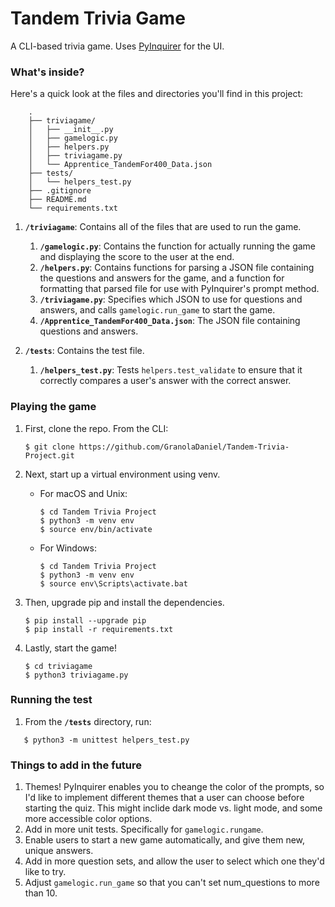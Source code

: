 # Tandem Trivia Game

A CLI-based trivia game. Uses [PyInquirer](https://github.com/CITGuru/PyInquirer) for the UI.

### What's inside?

Here's a quick look at the files and directories you'll find in this project:

```text
    .
    ├── triviagame/
    │   ├── __init__.py
    │   ├── gamelogic.py
    │   ├── helpers.py
    │   ├── triviagame.py
    │   └── Apprentice_TandemFor400_Data.json
    ├── tests/
    │   └── helpers_test.py
    ├── .gitignore
    ├── README.md
    └── requirements.txt
```
1.  **`/triviagame`**: Contains all of the files that are used to run the game.

    1.  **`/gamelogic.py`**: Contains the function for actually running the game and displaying the score to the user at the end.
    1.  **`/helpers.py`**: Contains functions for parsing a JSON file containing the questions and answers for the game, and a function for formatting that parsed file for use with PyInquirer's prompt method.
    1.  **`/triviagame.py`**: Specifies which JSON to use for questions and answers, and calls `gamelogic.run_game` to start the game.
    1.  **`/Apprentice_TandemFor400_Data.json`**: The JSON file containing questions and answers.
1.  **`/tests`**: Contains the test file.

    1.  **`/helpers_test.py`**: Tests `helpers.test_validate` to ensure that it correctly compares a user's answer with the correct answer.

### Playing the game

1. First, clone the repo. From the CLI:

   ```shell
   $ git clone https://github.com/GranolaDaniel/Tandem-Trivia-Project.git
   ```
1. Next, start up a virtual environment using venv.
    - For macOS and Unix:
        ```shell
        $ cd Tandem Trivia Project
        $ python3 -m venv env
        $ source env/bin/activate
        ```
    - For Windows:
         ```shell
        $ cd Tandem Trivia Project
        $ python3 -m venv env
        $ source env\Scripts\activate.bat
        ```
1. Then, upgrade pip and install the dependencies.
    ```shell
    $ pip install --upgrade pip
    $ pip install -r requirements.txt
    ```
1. Lastly, start the game!
   ```shell
   $ cd triviagame
   $ python3 triviagame.py
   ```

### Running the test

1. From the **`/tests`** directory, run:

```shell
   $ python3 -m unittest helpers_test.py
   ```

### Things to add in the future

1. Themes! PyInquirer enables you to cheange the color of the prompts, so I'd like to implement different themes that a user can choose before starting the quiz. This might inclide dark mode vs. light mode, and some more accessible color options.
1. Add in more unit tests. Specifically for `gamelogic.rungame`.
1. Enable users to start a new game automatically, and give them new, unique answers.
1. Add in more question sets, and allow the user to select which one they'd like to try.
1. Adjust `gamelogic.run_game` so that you can't set num_questions to more than 10.